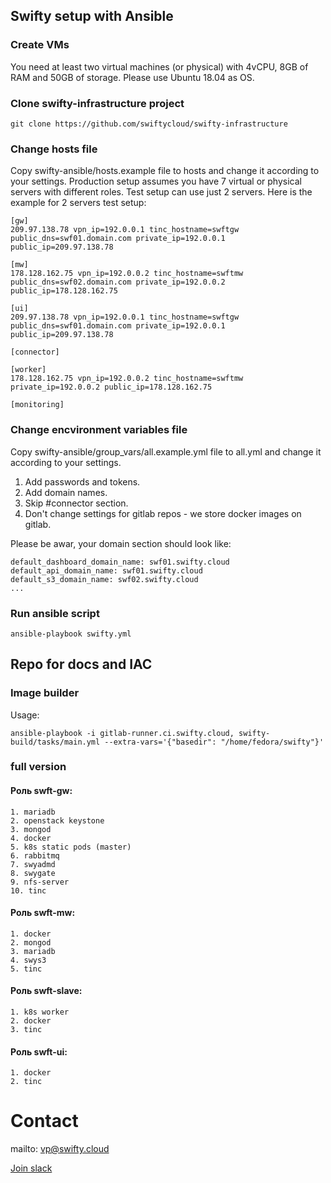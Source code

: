 ## Swifty setup with Ansible

### Create VMs
You need at least two virtual machines (or physical) with 4vCPU, 8GB of RAM and 50GB of storage. Please use Ubuntu 18.04 as OS.


### Clone swifty-infrastructure project
```
git clone https://github.com/swiftycloud/swifty-infrastructure
```

### Change hosts file
Copy swifty-ansible/hosts.example file to hosts and change it according to your settings. Production setup assumes you have 7 virtual or physical servers with different roles. Test setup can use just 2 servers. Here is the example for 2 servers test setup:
```
[gw]
209.97.138.78 vpn_ip=192.0.0.1 tinc_hostname=swftgw public_dns=swf01.domain.com private_ip=192.0.0.1 public_ip=209.97.138.78

[mw]
178.128.162.75 vpn_ip=192.0.0.2 tinc_hostname=swftmw public_dns=swf02.domain.com private_ip=192.0.0.2 public_ip=178.128.162.75

[ui]
209.97.138.78 vpn_ip=192.0.0.1 tinc_hostname=swftgw public_dns=swf01.domain.com private_ip=192.0.0.1 public_ip=209.97.138.78

[connector]

[worker]
178.128.162.75 vpn_ip=192.0.0.2 tinc_hostname=swftmw private_ip=192.0.0.2 public_ip=178.128.162.75

[monitoring]
```

### Change encvironment variables file
Copy swifty-ansible/group_vars/all.example.yml file to all.yml and change it according to your settings. 
1. Add passwords and tokens.
2. Add domain names.
3. Skip #connector section.
4. Don't change settings for gitlab repos - we store docker images on gitlab.

Please be awar, your domain section should look like:
```
default_dashboard_domain_name: swf01.swifty.cloud
default_api_domain_name: swf01.swifty.cloud
default_s3_domain_name: swf02.swifty.cloud
...
```

### Run ansible script
```
ansible-playbook swifty.yml
```

## Repo for docs and IAC 

### Image builder ###

Usage:

```
ansible-playbook -i gitlab-runner.ci.swifty.cloud, swifty-build/tasks/main.yml --extra-vars='{"basedir": "/home/fedora/swifty"}'
```

### full version

#### Роль swft-gw:

```
1. mariadb
2. openstack keystone
3. mongod
4. docker
5. k8s static pods (master)
6. rabbitmq
7. swyadmd
8. swygate
9. nfs-server
10. tinc
```
#### Роль swft-mw:
```
1. docker
2. mongod
3. mariadb
4. swys3
5. tinc
```

#### Роль swft-slave:
```
1. k8s worker
2. docker
3. tinc
```
#### Роль swft-ui:
```
1. docker
2. tinc
```
# Contact
mailto: vp@swifty.cloud

[Join slack](https://join.slack.com/t/swiftycloud/shared_invite/enQtNDk1Nzk5NTQ1OTIzLWVhNWY3ZDZmNmQ1YTBlZGNlN2IzMmNhYmEzNTNkOGU2MzdmZWE3YTBiMjVjYWI5Y2FhMTUwMWUyOTNkZGE5OTM)
